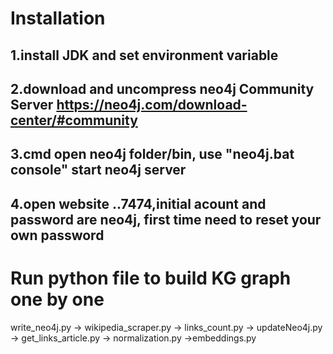 # Installation
## 1.install JDK and set environment variable
## 2.download and uncompress neo4j Community Server https://neo4j.com/download-center/#community
## 3.cmd open neo4j folder/bin, use "neo4j.bat console" start neo4j server
## 4.open website ..7474,initial acount and password are neo4j, first time need to reset your own password

# Run python file to build KG graph one by one
write_neo4j.py -> wikipedia_scraper.py -> links_count.py -> updateNeo4j.py -> get_links_article.py -> normalization.py ->embeddings.py